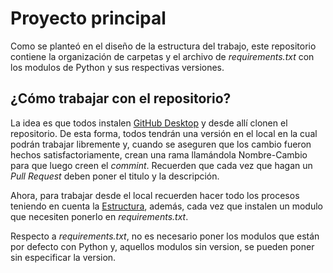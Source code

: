 # Proyecto principal
Como se planteó en el diseño de la estructura del trabajo, este repositorio contiene la organización de carpetas y el archivo de _requirements.txt_ con los modulos de Python y sus respectivas versiones.

## ¿Cómo trabajar con el repositorio? 
La idea es que todos instalen [GitHub Desktop](https://docs.github.com/es/desktop/installing-and-configuring-github-desktop/installing-github-desktop) y desde allí clonen el repositorio. De esta forma, todos tendrán una versión en el local en la cual podrán trabajar libremente y, cuando se aseguren que los cambio fueron hechos satisfactoriamente, crean una rama llamándola Nombre-Cambio para que luego creen el _commint_. Recuerden que cada vez que hagan un _Pull Request_ deben poner el titulo y la descripción.

Ahora, para trabajar desde el local recuerden hacer todo los procesos teniendo en cuenta la [Estructura](https://github.com/Coyunturaeconomica/Estructura), además, cada vez que instalen un modulo que necesiten ponerlo en _requirements.txt_. 

Respecto a _requirements.txt_, no es necesario poner los modulos que están por defecto con Python y, aquellos modulos sin version, se pueden poner sin especificar la version.
